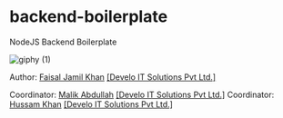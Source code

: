 # backend-boilerplate

NodeJS Backend Boilerplate

![giphy (1)](https://user-images.githubusercontent.com/26728753/154282029-586106e2-5b93-49a6-b4b6-945e57c608aa.gif)

Author: [Faisal Jamil Khan](https://github.com/FaisalJamilOfficial) [[Develo IT Solutions Pvt Ltd.]](https://github.com/develotechnologies)

Coordinator: [Malik Abdullah](https://github.com/abdullah2011-gif) [[Develo IT Solutions Pvt Ltd.]](https://github.com/develotechnologies)
Coordinator: [Hussam Khan](https://github.com/hussamk98) [[Develo IT Solutions Pvt Ltd.]](https://github.com/develotechnologies)
